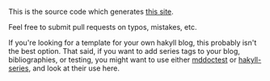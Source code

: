 This is the source code which generates [this site](https://doisinkidney.com/).

Feel free to submit pull requests on typos, mistakes, etc.

If you're looking for a template for your own hakyll blog, this probably isn't the best option. That said, if you want to add series tags to your blog, bibliographies, or testing, you might want to use either [mddoctest](https://github.com/oisdk/mddoctest) or [hakyll-series](https://github.com/oisdk/hakyll-series), and look at their use here.
